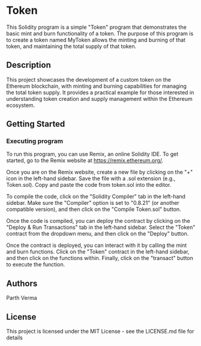 # Token

This Solidity program is a simple "Token" program that demonstrates the basic mint and burn functionality of a token. The purpose of this program is to create a token named MyToken allows the minting and burning of that token, and maintaining the total supply of that token.
## Description

This project showcases the development of a custom token on the Ethereum blockchain, with minting and burning capabilities for managing the total token supply. It provides a practical example for those interested in understanding token creation and supply management within the Ethereum ecosystem.

## Getting Started

### Executing program

To run this program, you can use Remix, an online Solidity IDE. To get started, go to the Remix website at https://remix.ethereum.org/.

Once you are on the Remix website, create a new file by clicking on the "+" icon in the left-hand sidebar. Save the file with a .sol extension (e.g., Token.sol). Copy and paste the code from token.sol into the editor.

To compile the code, click on the "Solidity Compiler" tab in the left-hand sidebar. Make sure the "Compiler" option is set to "0.8.21" (or another compatible version), and then click on the "Compile Token.sol" button.

Once the code is compiled, you can deploy the contract by clicking on the "Deploy & Run Transactions" tab in the left-hand sidebar. Select the "Token" contract from the dropdown menu, and then click on the "Deploy" button.

Once the contract is deployed, you can interact with it by calling the mint and burn functions. Click on the "Token" contract in the left-hand sidebar, and then click on the functions within. Finally, click on the "transact" button to execute the function.

## Authors

Parth Verma


## License

This project is licensed under the MIT License - see the LICENSE.md file for details
